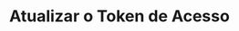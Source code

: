 ---
title: Atualizar o Token de Acesso
api:
  file: Conciliação.json
  operationId: post_refresh-token
hidden: false
---
